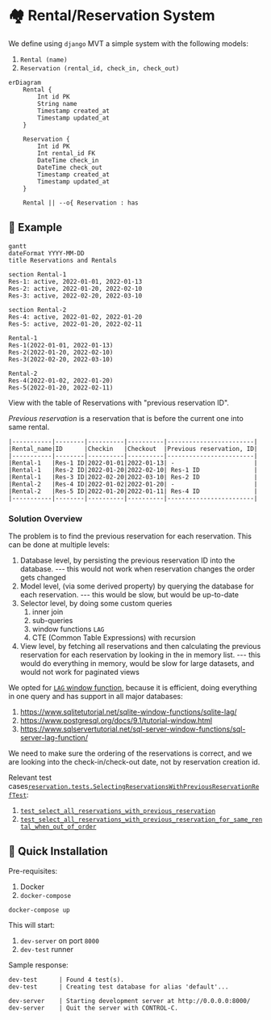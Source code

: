 # 🏘️ Rental/Reservation System

We define using `django` MVT a simple system with the following models:

1. `Rental (name)`
2. `Reservation (rental_id, check_in, check_out)`

```mermaid
erDiagram
    Rental {
        Int id PK
        String name
        Timestamp created_at
        Timestamp updated_at
    }
    
    Reservation {
        Int id PK
        Int rental_id FK
        DateTime check_in
        DateTime check_out
        Timestamp created_at
        Timestamp updated_at
    }

    Rental || --o{ Reservation : has
```


## 📝 Example 

```mermaid
gantt
dateFormat YYYY-MM-DD
title Reservations and Rentals

section Rental-1
Res-1: active, 2022-01-01, 2022-01-13
Res-2: active, 2022-01-20, 2022-02-10
Res-3: active, 2022-02-20, 2022-03-10

section Rental-2
Res-4: active, 2022-01-02, 2022-01-20
Res-5: active, 2022-01-20, 2022-02-11
```

```
Rental-1
Res-1(2022-01-01, 2022-01-13)
Res-2(2022-01-20, 2022-02-10)
Res-3(2022-02-20, 2022-03-10)

Rental-2
Res-4(2022-01-02, 2022-01-20)
Res-5(2022-01-20, 2022-02-11)
```

View with the table of Reservations with "previous reservation ID".

_Previous reservation_ is a reservation that is before the current one into same
rental.

```
|-----------|--------|----------|----------|------------------------|  
|Rental_name|ID      |Checkin   |Checkout  |Previous reservation, ID|
|-----------|--------|----------|----------|------------------------|
|Rental-1   |Res-1 ID|2022-01-01|2022-01-13| -                      |
|Rental-1   |Res-2 ID|2022-01-20|2022-02-10| Res-1 ID               |
|Rental-1   |Res-3 ID|2022-02-20|2022-03-10| Res-2 ID               |
|Rental-2   |Res-4 ID|2022-01-02|2022-01-20| -                      |
|Rental-2   |Res-5 ID|2022-01-20|2022-01-11| Res-4 ID               |
|-----------|--------|----------|----------|------------------------|
```

### Solution Overview

The problem is to find the previous reservation for each reservation.
This can be done at multiple levels:

1. Database level, by persisting the previous reservation ID into the
   database. --- this would not work when reservation changes the order gets changed
2. Model level, (via some derived property) by querying the database 
   for each reservation. --- this would be slow, but would be up-to-date
3. Selector level, by doing some custom queries
      1. inner join
      2. sub-queries
      3. window functions `LAG`
      4. CTE (Common Table Expressions) with recursion
4. View level, by fetching all reservations and then calculating the
   previous reservation for each reservation by looking in the in memory list. 
   --- this would do everything in memory, would be slow for large datasets, 
   and would not work for paginated views

We opted for [`LAG` window function](https://docs.djangoproject.com/en/4.1/ref/models/database-functions/#lag),
because it is efficient, doing everything in one query and has support in all major databases:

1. https://www.sqlitetutorial.net/sqlite-window-functions/sqlite-lag/
2. https://www.postgresql.org/docs/9.1/tutorial-window.html
3. https://www.sqlservertutorial.net/sql-server-window-functions/sql-server-lag-function/

We need to make sure the ordering of the reservations is correct, and we are 
looking into the check-in/check-out date, not by reservation creation id.

Relevant test cases[`reservation.tests.SelectingReservationsWithPreviousReservationRefTest`](./reservation/tests.py#L114):

1. [`test_select_all_reservations_with_previous_reservation`](./reservation/tests.py#L132)
2. [`test_select_all_reservations_with_previous_reservation_for_same_rental_when_out_of_order`](./reservation/tests.py#L159)


## 🚀 Quick Installation

Pre-requisites:

1. Docker
2. `docker-compose`

```
docker-compose up
```

This will start:

1. `dev-server` on port `8000`
2. `dev-test` runner

Sample response:
```
dev-test      | Found 4 test(s).
dev-test      | Creating test database for alias 'default'...
```

```
dev-server    | Starting development server at http://0.0.0.0:8000/
dev-server    | Quit the server with CONTROL-C.
```